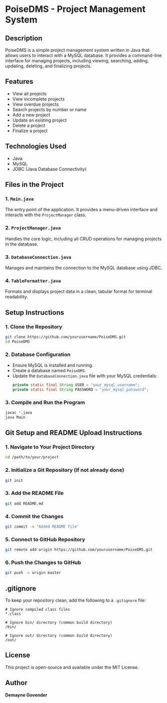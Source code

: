 # PoiseDMS - Project Management System

## Description
PoiseDMS is a simple project management system written in Java that allows users to interact with a MySQL database. It provides a command-line interface for managing projects, including viewing, searching, adding, updating, deleting, and finalizing projects.

## Features
- View all projects  
- View incomplete projects  
- View overdue projects  
- Search projects by number or name  
- Add a new project  
- Update an existing project  
- Delete a project  
- Finalize a project  

## Technologies Used
- Java  
- MySQL  
- JDBC (Java Database Connectivity)  

## Files in the Project

### 1. `Main.java`
The entry point of the application. It provides a menu-driven interface and interacts with the `ProjectManager` class.

### 2. `ProjectManager.java`
Handles the core logic, including all CRUD operations for managing projects in the database.

### 3. `DatabaseConnection.java`
Manages and maintains the connection to the MySQL database using JDBC.

### 4. `TableFormatter.java`
Formats and displays project data in a clean, tabular format for terminal readability.

## Setup Instructions

### 1. Clone the Repository
```bash
git clone https://github.com/yourusername/PoiseDMS.git
cd PoiseDMS
```

### 2. Database Configuration
- Ensure MySQL is installed and running.  
- Create a database named `PoiseDMS`.  
- Update the `DatabaseConnection.java` file with your MySQL credentials:
  ```java
  private static final String USER = "your_mysql_username";
  private static final String PASSWORD = "your_mysql_password";
  ```

### 3. Compile and Run the Program
```bash
javac *.java
java Main
```

## Git Setup and README Upload Instructions

### 1. Navigate to Your Project Directory
```bash
cd /path/to/your/project
```

### 2. Initialize a Git Repository (if not already done)
```bash
git init
```

### 3. Add the README File
```bash
git add README.md
```

### 4. Commit the Changes
```bash
git commit -m "Added README file"
```

### 5. Connect to GitHub Repository
```bash
git remote add origin https://github.com/yourusername/PoiseDMS.git
```

### 6. Push the Changes to GitHub
```bash
git push -u origin master
```

## .gitignore

To keep your repository clean, add the following to a `.gitignore` file:

```
# Ignore compiled class files
*.class

# Ignore bin/ directory (common build directory)
/bin/

# Ignore out/ directory (common build directory)
/out/
```

## License
This project is open-source and available under the MIT License.

## Author
**Demayne Govender**
